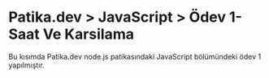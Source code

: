 # Patika.dev > JavaScript > Ödev 1-Saat Ve Karsilama

Bu kısımda Patika.dev node.js patikasındaki JavaScript bölümündeki ödev 1 yapılmıştır.